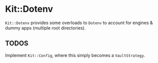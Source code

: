 # Kit::Dotenv

`Kit::Dotenv` provides some overloads to `Dotenv` to account for engines & dummy apps (multiple root directories).

## TODOS

Implement `Kit::Config`, where this simply becomes a `VaultStrategy`.
